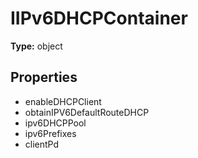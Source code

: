 # IIPv6DHCPContainer


**Type:** object

## Properties
* enableDHCPClient
* obtainIPV6DefaultRouteDHCP
* ipv6DHCPPool
* ipv6Prefixes
* clientPd

